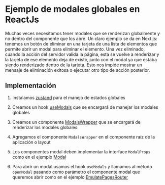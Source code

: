 # Ejemplo de modales globales en ReactJs


Muchas veces necesitamos tener modales que se renderizan globalmente y no dentro del componente que los abre.
Un claro ejemplo se da en Next.js: tenemos un botón de eliminar en una tarjeta de una lista de elementos que permite abrir un modal para eliminar el elemento. Una vez eliminado, cuando la acción del servidor valida la página, esta se vuelve a renderizar y la tarjeta de ese elemento deja de existir, junto con el modal ya que estaba siendo renderizado dentro de la tarjeta. Esto nos impide mostrar un mensaje de eliminación exitosa o ejecutar otro tipo de acción posterior.
    

## Implementación

1) Instalamos [zustand](https://zustand-demo.pmnd.rs/) para el manejo de estados globales


2) Creamos un hook [useModals](./src/hooks/use-modals.ts) que se encargará de manejar los modales globales


3) Creamos un componente [ModalsWrapper](./src/components/modals-wrapper.tsx) que se encargará de renderizar los modales globales

4) Agregamos el componente ```ModalsWrapper``` en el componente raíz de la aplicación o layout

5) Los componentes modal deben implementar la interface ```ModalProps``` como en el ejemplo [Modal](./src/components/modal.tsx)

6) Para abrir un modal usamos el hook ```useModals``` y llamamos al método ```openModal``` pasando como parámetro el componente modal que queremos abrir como en el ejemplo [EmulatePagesRouter](./src/App.tsx#EmulatePagesRouter)

